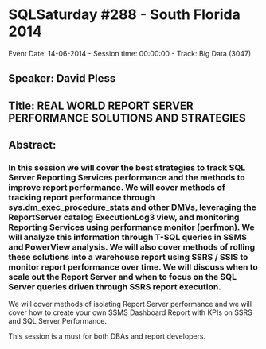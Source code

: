 # SQLSaturday #288 - South Florida 2014
Event Date: 14-06-2014 - Session time: 00:00:00 - Track: Big Data (3047)
## Speaker: David Pless
## Title: REAL WORLD REPORT SERVER PERFORMANCE SOLUTIONS AND STRATEGIES
## Abstract:
### In this session we will cover the best strategies to track SQL Server Reporting Services performance and the methods to improve report performance. We will cover methods of tracking report performance through sys.dm_exec_procedure_stats and other DMVs, leveraging the ReportServer catalog ExecutionLog3 view, and monitoring Reporting Services using performance monitor (perfmon). We will analyze this information through T-SQL queries in SSMS and PowerView analysis. We will also cover methods of rolling these solutions into a warehouse report using SSRS / SSIS to monitor report performance over time. We will discuss when to scale out the Report Server and when to focus on the SQL Server queries driven through SSRS report execution. 

We will cover methods of isolating Report Server performance and we will cover how to create your own SSMS Dashboard Report with KPIs on SSRS and SQL Server Performance.

This session is a must for both DBAs and report developers.
